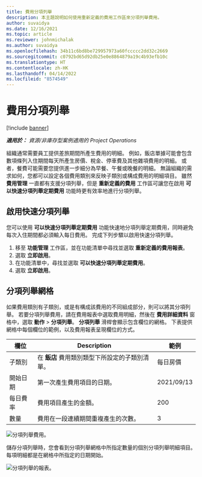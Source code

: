 ```yaml
---
title: 費用分項列舉
description: 本主題說明如何使用重新定義的費用工作區來分項列舉費用。
author: suvaidya
ms.date: 12/16/2021
ms.topic: article
ms.reviewer: johnmichalak
ms.author: suvaidya
ms.openlocfilehash: 34b11c6bd8be729957973a60fccccc2dd32c2669
ms.sourcegitcommit: c0792bd65d92db25e0e8864879a19c4b93efb10c
ms.translationtype: HT
ms.contentlocale: zh-HK
ms.lasthandoff: 04/14/2022
ms.locfileid: "8574549"
---
```

# <a name="expense-itemization"></a>費用分項列舉

[!include [banner](../includes/banner.md)]

_**適用於：** 資源/非庫存型案例適用的 Project Operations_

組織通常需要員工提供差旅期間所產生費用的明細。 例如，飯店單據可能會包含數項條列入住期間每天所產生房價、稅金、停車費及其他雜項費用的明細。 或者，餐費可能需要您提供進一步細分為早餐、午餐或晚餐的明細。 無論組織的需求如何，您都可以設定各個費用類別來反映子類別或構成費用的明細項目。 雖然 **費用管理** 一直都有支援分項列舉，但是 **重新定義的費用** 工作區可讓您在啟用 **可以快速分項列舉定期費用** 功能時更有效率地進行分項列舉。  

## <a name="enable-quick-itemization"></a>啟用快速分項列舉 

您可以使用 **可以快速分項列舉定期費用** 功能快速地分項列舉定期費用，同時避免每次入住期間都必須輸入每日費用。 完成下列步驟以啟用快速分項列舉。

1. 移至 **功能管理** 工作區，並在功能清單中尋找並選取 **重新定義的費用報表**。 
2. 選取 **立即啟用**。 
3. 在功能清單中，尋找並選取 **可以快速分項列舉定期費用**。
4. 選取 **立即啟用**。 

## <a name="itemization-grid"></a>分項列舉網格 

如果費用類別有子類別，或是有構成該費用的不同組成部分，則可以將其分項列舉。 若要分項列舉費用，請在費用報表中選取費用明細，然後在 **費用詳細資料** 窗格中，選取 **動作** > **分項列舉**。 **分項列舉** 滑桿會顯示包含欄位的網格。 下表提供網格中每個欄位的範例，以及費用報表呈現欄位的方式。 

|     欄位          |     Description                                                                                  |     範例              |
|--------------------|--------------------------------------------------------------------------------------------------|--------------------------|
|     子類別    |     在 **飯店** 費用類別類型下所設定的子類別清單。             |     每日房價      |
|     開始日期     |     第一次產生費用項目的日期。                                           |     2021/09/13           |
|     每日費率     |     費用項目產生的金額。                                                    |     200                  |
|     數量       |     費用在一段連續期間重複產生的次數。                       |     3                    |

![分項列舉費用。](media/Itemization%20screen%201.png)

儲存分項列舉時，您會看到分項列舉網格中所指定數量的個別分項列舉明細項目。 每項明細都是在網格中所指定的日期開始。

![分項列舉的報表。](media/Itemization%20screen%202.png)

